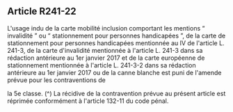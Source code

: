 ## Article R241-22

L'usage indu de la carte mobilité inclusion comportant les mentions “ invalidité ” ou “ stationnement pour
personnes handicapées ”, de la carte de stationnement pour personnes handicapées mentionnée au IV de
l'article L. 241-3, de la carte d'invalidité mentionnée à l'article L. 241-3 dans sa rédaction antérieure au 1er
janvier 2017 et de la carte européenne de stationnement mentionnée à l'article L. 241-3-2 dans sa rédaction
antérieure au 1er janvier 2017 ou de la canne blanche est puni de l'amende prévue pour les contraventions de

la 5e classe. (^)
La récidive de la contravention prévue au présent article est réprimée conformément à l'article 132-11 du
code pénal.

